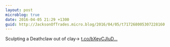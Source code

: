 ```yaml
---
layout: post
microblog: true
date: 2016-04-05 21:29 +1300
guid: http://JacksonOfTrades.micro.blog/2016/04/05/t717268005307228160.html
---
```

Sculpting a Deathclaw out of clay→ [t.co/bXeyCJluD...](https://t.co/bXeyCJluDJ)
